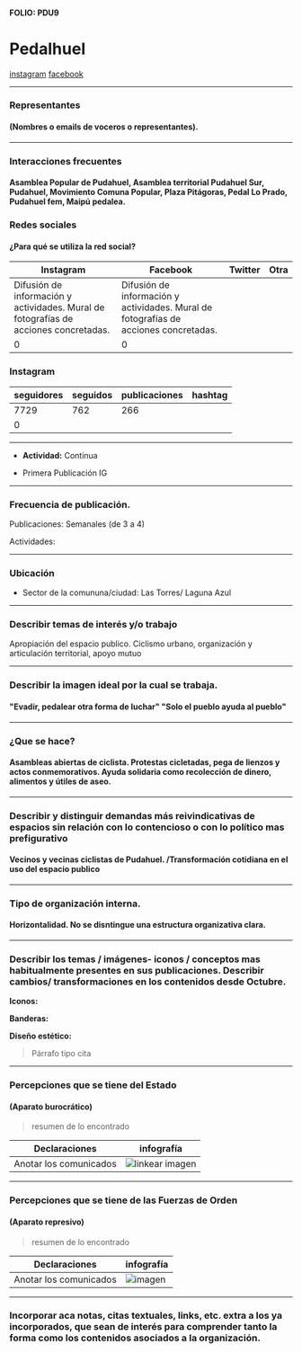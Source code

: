 #### FOLIO: PDU9
# Pedalhuel

[instagram](https://www.instagram.com/pedalhuel/
)
[facebook](https://www.facebook.com/pedalhuel)

---

### Representantes
#### (Nombres o emails de voceros o representantes).

---
### Interacciones frecuentes
#### Asamblea Popular de Pudahuel, Asamblea territorial Pudahuel Sur, Pudahuel, Movimiento Comuna Popular, Plaza Pitágoras, Pedal Lo Prado, Pudahuel fem, Maipú pedalea.


### Redes sociales
#### ¿Para qué se utiliza la red social?
| Instagram | Facebook | Twitter | Otra 
|---|---|---|---|
|Difusión de información y actividades. Mural de fotografías de acciones concretadas.|Difusión de información y actividades. Mural de fotografías de acciones concretadas.
|0| 0|

### **Instagram**
| seguidores | seguidos | publicaciones | hashtag 
|---|---|---|---|
|7729|	762|	266
| 0

---

* **Actividad:** Continua

* Primera Publicación IG

---
### Frecuencia de publicación.

Publicaciones: Semanales (de 3 a 4)


Actividades:

---
### Ubicación
* Sector de la comununa/ciudad: Las Torres/ Laguna Azul


---
### Describir temas de interés y/o trabajo
Apropiación del espacio publico. Ciclismo urbano, organización y articulación territorial, apoyo mutuo


---
### Describir la imagen ideal por la cual se trabaja.
#### "Evadir, pedalear otra forma de luchar" "Solo el pueblo ayuda al pueblo"


---
### ¿Que se hace?
#### Asambleas abiertas de ciclista. Protestas cicletadas, pega de lienzos y actos conmemorativos. Ayuda solidaria como recolección de dinero, alimentos y útiles de aseo.


---
### Describir y distinguir demandas más reivindicativas de espacios sin relación con lo contencioso o con lo político mas prefigurativo
#### Vecinos y vecinas ciclistas de Pudahuel. /Transformación cotidiana en el uso del espacio publico


---
### Tipo de organización interna.
#### Horizontalidad. No se disntingue una estructura organizativa clara.

---
### Describir los temas / imágenes- iconos / conceptos mas habitualmente presentes en sus publicaciones. Describir cambios/ transformaciones en los contenidos desde Octubre.

**Iconos:**

**Banderas:**

**Diseño estético:**

> Párrafo tipo cita 

---
### Percepciones que se tiene del Estado
#### (Aparato burocrático)
> resumen de lo encontrado

| Declaraciones | infografía | 
|---|---|
|Anotar los comunicados | ![linkear imagen]() |

---
### Percepciones que se tiene de las Fuerzas de Orden
#### (Aparato represivo)
> resumen de lo encontrado

| Declaraciones | infografía | 
|---|---|
|Anotar los comunicados | ![imagen]() |


---
### Incorporar aca notas, citas textuales, links, etc. extra a los ya incorporados, que sean de interés para comprender tanto la forma como los contenidos asociados a la organización.
